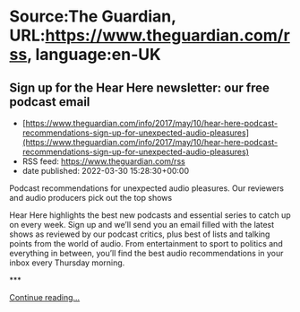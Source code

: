 # Source:The Guardian, URL:https://www.theguardian.com/rss, language:en-UK

## Sign up for the Hear Here newsletter: our free podcast email
 - [https://www.theguardian.com/info/2017/may/10/hear-here-podcast-recommendations-sign-up-for-unexpected-audio-pleasures](https://www.theguardian.com/info/2017/may/10/hear-here-podcast-recommendations-sign-up-for-unexpected-audio-pleasures)
 - RSS feed: https://www.theguardian.com/rss
 - date published: 2022-03-30 15:28:30+00:00

<p>Podcast recommendations for unexpected audio pleasures. Our reviewers and audio producers pick out the top shows</p><p>Hear Here highlights the best new podcasts and essential series to catch up on every week. Sign up and we’ll send you an email filled with the latest shows as reviewed by our podcast critics, plus best of lists and talking points from the world of audio. From entertainment to sport to politics and everything in between, you’ll find the best audio recommendations in your inbox every Thursday morning.</p><p>***</p> <a href="https://www.theguardian.com/info/2017/may/10/hear-here-podcast-recommendations-sign-up-for-unexpected-audio-pleasures">Continue reading...</a>

